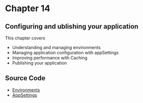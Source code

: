 # Chapter 14

## Configuring and ublishing your application

This chapter covers

- Understanding and managing environments
- Managing application configuration with appSettings
- Improving performance with Caching
- Publishing your application


## Source Code 

- [Environments](https://github.com/mikebrind/Razor-Pages-In-Action/tree/main/Chapter14/Environments) 
- [AppSettings](https://github.com/mikebrind/Razor-Pages-In-Action/tree/main/Chapter14/AppSettings)
